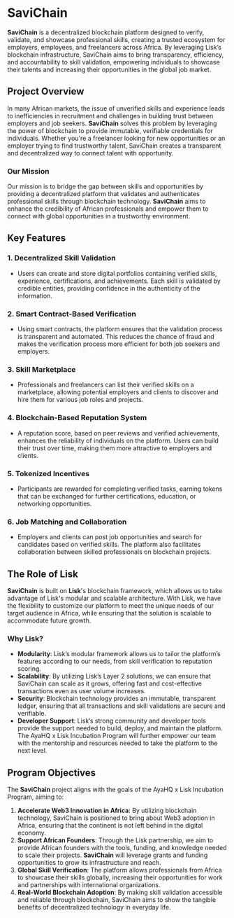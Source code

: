 # **SaviChain**

**SaviChain** is a decentralized blockchain platform designed to verify, validate, and showcase professional skills, creating a trusted ecosystem for employers, employees, and freelancers across Africa. By leveraging Lisk’s blockchain infrastructure, SaviChain aims to bring transparency, efficiency, and accountability to skill validation, empowering individuals to showcase their talents and increasing their opportunities in the global job market.

## **Project Overview**

In many African markets, the issue of unverified skills and experience leads to inefficiencies in recruitment and challenges in building trust between employers and job seekers. **SaviChain** solves this problem by leveraging the power of blockchain to provide immutable, verifiable credentials for individuals. Whether you're a freelancer looking for new opportunities or an employer trying to find trustworthy talent, SaviChain creates a transparent and decentralized way to connect talent with opportunity.

### **Our Mission**

Our mission is to bridge the gap between skills and opportunities by providing a decentralized platform that validates and authenticates professional skills through blockchain technology. **SaviChain** aims to enhance the credibility of African professionals and empower them to connect with global opportunities in a trustworthy environment.

## **Key Features**

### 1. **Decentralized Skill Validation**
   - Users can create and store digital portfolios containing verified skills, experience, certifications, and achievements. Each skill is validated by credible entities, providing confidence in the authenticity of the information.
### 2. **Smart Contract-Based Verification**
   - Using smart contracts, the platform ensures that the validation process is transparent and automated. This reduces the chance of fraud and makes the verification process more efficient for both job seekers and employers.   
### 3. **Skill Marketplace**
   - Professionals and freelancers can list their verified skills on a marketplace, allowing potential employers and clients to discover and hire them for various job roles and projects.   
### 4. **Blockchain-Based Reputation System**
   - A reputation score, based on peer reviews and verified achievements, enhances the reliability of individuals on the platform. Users can build their trust over time, making them more attractive to employers and clients.
### 5. **Tokenized Incentives**
   - Participants are rewarded for completing verified tasks, earning tokens that can be exchanged for further certifications, education, or networking opportunities.     
### 6. **Job Matching and Collaboration**
   - Employers and clients can post job opportunities and search for candidates based on verified skills. The platform also facilitates collaboration between skilled professionals on blockchain projects.    

## **The Role of Lisk**

**SaviChain** is built on **Lisk**'s blockchain framework, which allows us to take advantage of Lisk's modular and scalable architecture. With Lisk, we have the flexibility to customize our platform to meet the unique needs of our target audience in Africa, while ensuring that the solution is scalable to accommodate future growth. 

### **Why Lisk?**
- **Modularity**: Lisk’s modular framework allows us to tailor the platform’s features according to our needs, from skill verification to reputation scoring.
- **Scalability**: By utilizing Lisk’s Layer 2 solutions, we can ensure that SaviChain can scale as it grows, offering fast and cost-effective transactions even as user volume increases.
- **Security**: Blockchain technology provides an immutable, transparent ledger, ensuring that all transactions and skill validations are secure and verifiable.
- **Developer Support**: Lisk’s strong community and developer tools provide the support needed to build, deploy, and maintain the platform. The AyaHQ x Lisk Incubation Program will further empower our team with the mentorship and resources needed to take the platform to the next level.

## **Program Objectives**

The **SaviChain** project aligns with the goals of the AyaHQ x Lisk Incubation Program, aiming to:
1. **Accelerate Web3 Innovation in Africa**: By utilizing blockchain technology, SaviChain is positioned to bring about Web3 adoption in Africa, ensuring that the continent is not left behind in the digital economy.
2. **Support African Founders**: Through the Lisk partnership, we aim to provide African founders with the tools, funding, and knowledge needed to scale their projects. **SaviChain** will leverage grants and funding opportunities to grow its infrastructure and reach.
3. **Global Skill Verification**: The platform allows professionals from Africa to showcase their skills globally, increasing their opportunities for work and partnerships with international organizations.
4. **Real-World Blockchain Adoption**: By making skill validation accessible and reliable through blockchain, SaviChain aims to show the tangible benefits of decentralized technology in everyday life.